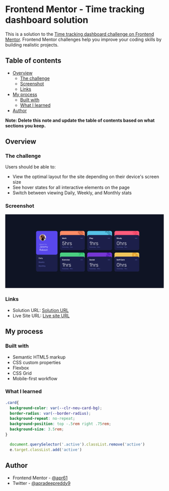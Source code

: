 # Frontend Mentor - Time tracking dashboard solution

This is a solution to the [Time tracking dashboard challenge on Frontend Mentor](https://www.frontendmentor.io/challenges/time-tracking-dashboard-UIQ7167Jw). Frontend Mentor challenges help you improve your coding skills by building realistic projects. 

## Table of contents

- [Overview](#overview)
  - [The challenge](#the-challenge)
  - [Screenshot](#screenshot)
  - [Links](#links)
- [My process](#my-process)
  - [Built with](#built-with)
  - [What I learned](#what-i-learned)
- [Author](#author)

**Note: Delete this note and update the table of contents based on what sections you keep.**

## Overview

### The challenge

Users should be able to:

- View the optimal layout for the site depending on their device's screen size
- See hover states for all interactive elements on the page
- Switch between viewing Daily, Weekly, and Monthly stats

### Screenshot

![Screenshot](./screenshot.png)

### Links

- Solution URL: [Solution URL](https://github.com/apr61/apr61.github.io/tree/main/junior/time-tracking-dashboard-main)
- Live Site URL: [Live site URL](https://your-live-site-url.com)

## My process

### Built with

- Semantic HTML5 markup
- CSS custom properties
- Flexbox
- CSS Grid
- Mobile-first workflow

### What I learned

```css
.card{
  background-color: var(--clr-neu-card-bg);
  border-radius: var(--border-radius);
  background-repeat: no-repeat;
  background-position: top -.5rem right .75rem;
  background-size: 3.5rem;
}
```

```js
  document.querySelector('.active').classList.remove('active')
  e.target.classList.add('active')
```

## Author

- Frontend Mentor - [@apr61](https://www.frontendmentor.io/profile/apr61)
- Twitter - [@apradeepreddy9](https://www.twitter.com/apradeepreddy9)
